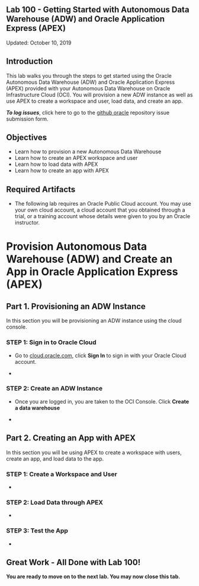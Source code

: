 Lab 100 - Getting Started with Autonomous Data Warehouse (ADW) and Oracle Application Express (APEX)
----------------------------------------------------------------------------


Updated: October 10, 2019

## **Introduction**

This lab walks you through the steps to get started using the Oracle Autonomous Data Warehouse (ADW) and Oracle Application Express (APEX) provided with your Autonomous Data Warehouse on Oracle Infrastructure Cloud (OCI). You will provision a new ADW instance as well as use APEX to create a workspace and user, load data, and create an app.


**_To log issues_**, click here to go to the [github oracle](https://github.com/oracle/learning-library/issues/new) repository issue submission form.

## Objectives
-   Learn how to provision a new Autonomous Data Warehouse
-   Learn how to create an APEX workspace and user
-   Learn how to load data with APEX
-   Learn how to create an app with APEX

## Required Artifacts
-   The following lab requires an Oracle Public Cloud account. You may use your own cloud account, a cloud account that you obtained through a trial, or a training account whose details were given to you by an Oracle instructor.

# Provision Autonomous Data Warehouse (ADW) and Create an App in Oracle Application Express (APEX)

## Part 1. Provisioning an ADW Instance

In this section you will be provisioning an ADW instance using the cloud console.


### **STEP 1: Sign in to Oracle Cloud**

-   Go to [cloud.oracle.com](https://cloud.oracle.com), click **Sign In** to sign in with your Oracle Cloud account.

-

### **STEP 2: Create an ADW Instance**

-   Once you are logged in, you are taken to the OCI Console. Click **Create a data warehouse**

-

## Part 2. Creating an App with APEX

In this section you will be using APEX to create a workspace with users, create an app, and load data to the app.


### **STEP 1: Create a Workspace and User**

-   

### **STEP 2: Load Data through APEX**

-   

### **STEP 3: Test the App**

-   

## Great Work - All Done with Lab 100!
**You are ready to move on to the next lab. You may now close this tab.**
